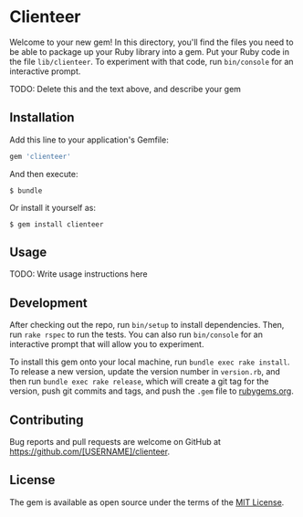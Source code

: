 # Clienteer

Welcome to your new gem! In this directory, you'll find the files you need to be able to package up your Ruby library into a gem. Put your Ruby code in the file `lib/clienteer`. To experiment with that code, run `bin/console` for an interactive prompt.

TODO: Delete this and the text above, and describe your gem

## Installation

Add this line to your application's Gemfile:

```ruby
gem 'clienteer'
```

And then execute:

    $ bundle

Or install it yourself as:

    $ gem install clienteer

## Usage

TODO: Write usage instructions here

## Development

After checking out the repo, run `bin/setup` to install dependencies. Then, run `rake rspec` to run the tests. You can also run `bin/console` for an interactive prompt that will allow you to experiment.

To install this gem onto your local machine, run `bundle exec rake install`. To release a new version, update the version number in `version.rb`, and then run `bundle exec rake release`, which will create a git tag for the version, push git commits and tags, and push the `.gem` file to [rubygems.org](https://rubygems.org).

## Contributing

Bug reports and pull requests are welcome on GitHub at https://github.com/[USERNAME]/clienteer.


## License

The gem is available as open source under the terms of the [MIT License](http://opensource.org/licenses/MIT).

